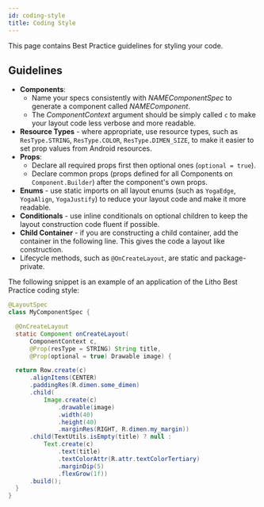```yaml
---
id: coding-style
title: Coding Style
---
```


This page contains Best Practice guidelines for styling your code.

## Guidelines

* **Components**:
  * Name your specs consistently with *NAMEComponentSpec* to generate a component called *NAMEComponent*.
  * The *ComponentContext* argument should be simply called `c` to make your layout code less verbose and more readable.
* **Resource Types** - where appropriate, use resource types, such as `ResType.STRING`, `ResType.COLOR`, `ResType.DIMEN_SIZE`, to make it easier to set prop values from Android resources.
* **Props**:
  * Declare all required props first then optional ones (`optional = true`).
  * Declare common props (props defined for all Components on `Component.Builder`) after the component's own props.
* **Enums** - use static imports on all layout enums (such as `YogaEdge`, `YogaAlign`, `YogaJustify`) to reduce your layout code and make it more readable.
* **Conditionals** - use inline conditionals on optional children to keep the layout construction code fluent if possible.
* **Child Container** - if you are constructing a child container, add the container in the following line. This gives the code a layout like construction.
* Lifecycle methods, such as `@OnCreateLayout`, are static and package-private.

The following snippet is an example of an application of the Litho Best Practice coding style:

```java
@LayoutSpec
class MyComponentSpec {

  @OnCreateLayout
  static Component onCreateLayout(
      ComponentContext c,
      @Prop(resType = STRING) String title,
      @Prop(optional = true) Drawable image) {

  return Row.create(c)
      .alignItems(CENTER)
      .paddingRes(R.dimen.some_dimen)
      .child(
          Image.create(c)
              .drawable(image)
              .width(40)
              .height(40)
              .marginRes(RIGHT, R.dimen.my_margin))
      .child(TextUtils.isEmpty(title) ? null :
          Text.create(c)
              .text(title)
              .textColorAttr(R.attr.textColorTertiary)
              .marginDip(5)
              .flexGrow(1f))
      .build();
  }
}
```
